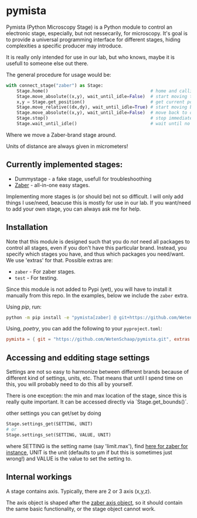 # pymista

Pymista (Python Microscopy Stage) is a Python module to control an electronic stage, especially, but not nessecarily, for microscopy. It's goal is to provide a universal programming interface for different stages, hiding complexities a specific producer may introduce.

It is really only intended for use in our lab, but who knows, maybe it is usefull to someone else out there.

The general procedure for usage would be:

``` python
with connect_stage("zaber") as Stage:
    Stage.home()                                       # home and callibrate postion if not yet the case.
    Stage.move_absolute((x,y), wait_until_idle=False)  # start moving to x,y. But do not block further excecution during movement
    x,y = Stage.get_position()                         # get current position
    Stage.move_relative((dx,dy), wait_until_idle=True) # start moving by dx and dy. Wait until movement is complete
    Stage.move_absolute((x,y), wait_until_idle=False)  # move back to original position
    Stage.stop()                                       # stop immediately, someones finger got crushed or something
    Stage.wait_until_idle()                            # wait until no longer moving
```
Where we move a Zaber-brand stage around.

Units of distance are always given in micrometers!

## Currently implemented stages:

- Dummystage - a fake stage, usefull for troubleshoothing
- [Zaber](https://www.zaber.com) - all-in-one easy stages.

Implementing more stages is (or should be) not so difficult. I will only add things I use/need, beacuse this is mostly for use in our lab. If you want/need to add your own stage, you can always ask me for help.

## Installation

Note that this module is designed such that you do *not* need all packages to control all stages, even if you don't have this particular brand. Instead, you specify which stages you have, and thus which packages you need/want. We use 'extras' for that. Possible extras are:

- `zaber` - For zaber stages.
- `test`  - For testing.

Since this module is not added to Pypi (yet), you will have to install it manually from this repo. In the examples, below we include the `zaber` extra. 

Using *pip*, run:
``` bash
python -m pip install -e "pymista[zaber] @ git+https://github.com/WetenSchaap/pymista.git"
```

Using, *poetry*, you can add the following to your `pyproject.toml`:

``` toml
pymista = { git = "https://github.com/WetenSchaap/pymista.git", extras = ["zaber"]}
```

## Accessing and edditing stage settings

Settings are not so easy to harmonize between different brands because of different kind of settings, units, etc. That means that until I spend time on this, you will probably need to do this all by yourself.

There is one exception: the min and max location of the stage, since this is really quite important. It can be accessed directly via ´Stage.get_bounds()´.

other settings you can get/set by doing

``` python
Stage.settings_get(SETTING, UNIT)
# or
Stage.settings_set(SETTING, VALUE, UNIT)
```
where SETTING is the setting name (say 'limit.max'), find [here for zaber for instance](https://www.zaber.com/protocol-manual#topic_settings), UNIT is the unit (defaults to µm if but this is sometimes just wrong!) and VALUE is the value to set the setting to.


## Internal workings

A stage contains axis. Typically, there are 2 or 3 axis (x,y,z). 

The axis object is shaped after the [zaber axis object](https://software.zaber.com/motion-library/api/py/ascii/axis), so it should contain the same basic functionality, or the stage object cannot work.

